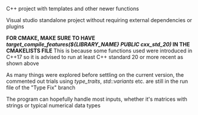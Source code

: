 C++ project with templates and other newer functions

Visual studio standalone project without requiring external dependencies or plugins

**FOR CMAKE, MAKE SURE TO HAVE _target_compile_features(${LIBRARY_NAME} PUBLIC cxx_std_20)_ IN THE CMAKELISTS FILE**
This is because some functions used were introduced in C++17 so it is advised to run at least C++ standard 20 or more recent as  shown above

As many things were explored before settling on the current version, the commented out trials using _type_traits_, _std::variants_ etc. are still in the run file of the "Type Fix" branch

The program can hopefully handle most inputs, whether it's matrices with strings or typical numerical data types
